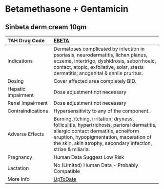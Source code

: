 # Betamethasone + Gentamicin

## Sinbeta derm cream 10gm

| TAH Drug Code      | [EBETA](https://www.tahsda.org.tw/drugs/hissearch.php?drug_code=EBETA)                                                                                                                                                                     |
|:-------------------|:-------------------------------------------------------------------------------------------------------------------------------------------------------------------------------------------------------------------------------------------|
| Indications        | Dermatoses complicated by infection in psoriasis, neurodermatitis, lichen planus, eczema, intertrigo, dyshidrosis, seborrhoeic, contact, atopic, exfoliative, solar, stasis dermatitis; anogenital & senile pruritus.                      |
| Dosing             | Cover affected area completely BID.                                                                                                                                                                                                        |
| Hepatic Impairment | Dose adjustment not necessary                                                                                                                                                                                                              |
| Renal Impairment   | Dose adjustment not necessary                                                                                                                                                                                                              |
| Contraindications  | Hypersensitivity to any of the component.                                                                                                                                                                                                  |
| Adverse Effects    | Burning, itching, irritation, dryness, folliculitis, hypertrichosis, perioral dermatitis, allergic contact dermatitis, acneiform eruption, hypopigmentation, maceration of the skin, skin atrophy, secondary infection, striae & miliaria. |
| Pregnancy          | Human Data Suggest Low Risk                                                                                                                                                                                                                |
| Lactation          | No (Limited) Human Data - Probably Compatible                                                                                                                                                                                              |
| More Info          | [UpToDate](https://www.uptodate.com/contents/betamethasone-+-gentamicin-drug-information)                                                                                                                                                  |

